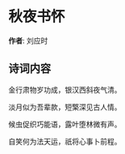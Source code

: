 # 秋夜书怀

**作者**: 刘应时

## 诗词内容

金行肃物岁功成，银汉西斜夜气清。

淡月似为吾辈款，短檠深见古人情。

候虫促织巧能语，露叶堕林微有声。

自笑何为法天运，祇将心事卜前程。

